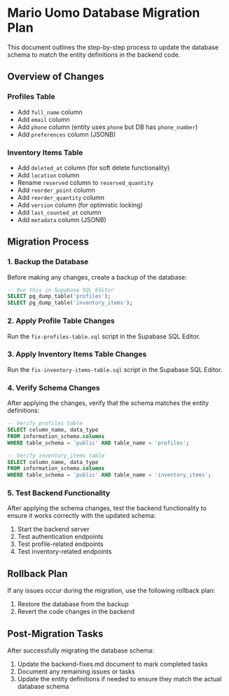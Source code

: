 # Mario Uomo Database Migration Plan

This document outlines the step-by-step process to update the database schema to match the entity definitions in the backend code.

## Overview of Changes

### Profiles Table
- Add `full_name` column
- Add `email` column
- Add `phone` column (entity uses `phone` but DB has `phone_number`)
- Add `preferences` column (JSONB)

### Inventory Items Table
- Add `deleted_at` column (for soft delete functionality)
- Add `location` column
- Rename `reserved` column to `reserved_quantity`
- Add `reorder_point` column
- Add `reorder_quantity` column
- Add `version` column (for optimistic locking)
- Add `last_counted_at` column
- Add `metadata` column (JSONB)

## Migration Process

### 1. Backup the Database
Before making any changes, create a backup of the database:

```sql
-- Run this in Supabase SQL Editor
SELECT pg_dump_table('profiles');
SELECT pg_dump_table('inventory_items');
```

### 2. Apply Profile Table Changes
Run the `fix-profiles-table.sql` script in the Supabase SQL Editor.

### 3. Apply Inventory Items Table Changes
Run the `fix-inventory-items-table.sql` script in the Supabase SQL Editor.

### 4. Verify Schema Changes
After applying the changes, verify that the schema matches the entity definitions:

```sql
-- Verify profiles table
SELECT column_name, data_type 
FROM information_schema.columns 
WHERE table_schema = 'public' AND table_name = 'profiles';

-- Verify inventory_items table
SELECT column_name, data_type 
FROM information_schema.columns 
WHERE table_schema = 'public' AND table_name = 'inventory_items';
```

### 5. Test Backend Functionality
After applying the schema changes, test the backend functionality to ensure it works correctly with the updated schema:

1. Start the backend server
2. Test authentication endpoints
3. Test profile-related endpoints
4. Test inventory-related endpoints

## Rollback Plan

If any issues occur during the migration, use the following rollback plan:

1. Restore the database from the backup
2. Revert the code changes in the backend

## Post-Migration Tasks

After successfully migrating the database schema:

1. Update the backend-fixes.md document to mark completed tasks
2. Document any remaining issues or tasks
3. Update the entity definitions if needed to ensure they match the actual database schema
